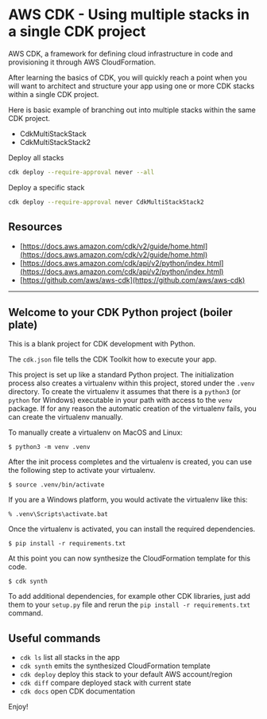 # AWS CDK - Using multiple stacks in a single CDK project

AWS CDK, a framework for defining cloud infrastructure in code and provisioning it through AWS CloudFormation.

After learning the basics of CDK, you will quickly reach a point when you will want to architect and structure your app using one or more CDK stacks within a single CDK project.

Here is basic example of branching out into multiple stacks within the same CDK project.

- CdkMultiStackStack
- CdkMultiStackStack2

Deploy all stacks

```bash
cdk deploy --require-approval never --all
```

Deploy a specific stack

```bash
cdk deploy --require-approval never CdkMultiStackStack2
```

## Resources

- [https://docs.aws.amazon.com/cdk/v2/guide/home.html](https://docs.aws.amazon.com/cdk/v2/guide/home.html)
- [https://docs.aws.amazon.com/cdk/api/v2/python/index.html](https://docs.aws.amazon.com/cdk/api/v2/python/index.html)
- [https://github.com/aws/aws-cdk](https://github.com/aws/aws-cdk)

---

## Welcome to your CDK Python project (boiler plate)

This is a blank project for CDK development with Python.

The `cdk.json` file tells the CDK Toolkit how to execute your app.

This project is set up like a standard Python project.  The initialization
process also creates a virtualenv within this project, stored under the `.venv`
directory.  To create the virtualenv it assumes that there is a `python3`
(or `python` for Windows) executable in your path with access to the `venv`
package. If for any reason the automatic creation of the virtualenv fails,
you can create the virtualenv manually.

To manually create a virtualenv on MacOS and Linux:

```
$ python3 -m venv .venv
```

After the init process completes and the virtualenv is created, you can use the following
step to activate your virtualenv.

```
$ source .venv/bin/activate
```

If you are a Windows platform, you would activate the virtualenv like this:

```
% .venv\Scripts\activate.bat
```

Once the virtualenv is activated, you can install the required dependencies.

```
$ pip install -r requirements.txt
```

At this point you can now synthesize the CloudFormation template for this code.

```
$ cdk synth
```

To add additional dependencies, for example other CDK libraries, just add
them to your `setup.py` file and rerun the `pip install -r requirements.txt`
command.

## Useful commands

 * `cdk ls`          list all stacks in the app
 * `cdk synth`       emits the synthesized CloudFormation template
 * `cdk deploy`      deploy this stack to your default AWS account/region
 * `cdk diff`        compare deployed stack with current state
 * `cdk docs`        open CDK documentation

Enjoy!
